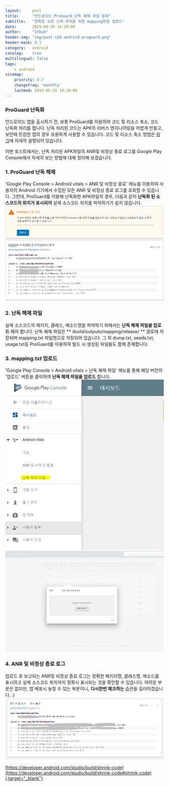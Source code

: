 ```yaml
---
layout:     post
title:      "안드로이드 ProGuard 난독 해제 파일 등록"
subtitle:   "정확한 오류 스택 추적을 위한 mapping파일 업로드"
date:       2019-04-30 14:20:00
author:     "Inbum"
header-img: "img/post-cp0-android-proguard.png"
header-mask: 0.3
category:   android
catalog:    true
multilingual: false
tags:
    - android
sitemap:
    priority: 0.7
    changefreq: 'monthly'
    lastmod: 2019-05-29 10:20:00
---
```


### ProGuard 난독화
안드로이드 앱을 출시하기 전, 보통 ProGuard를 이용하여 코드 및 리소스 축소, 코드 난독화 처리를 합니다.
난독 처리된 코드는 APK의 리버스 엔지니어링을 어렵게 만들고, 보안에 민감한 앱의 경우 유용하게 사용할 수 있습니다.
코드 및 리소스 축소 방법은 [링크](https://developer.android.com/studio/build/shrink-code)에 자세히 설명되어 있습니다.

이번 포스트에서는,
난독 처리된 APK파일의 ANR및 비정상 종료 로그를 Google Play Console에서 자세히 보는 방법에 대해 정리해 보겠습니다.

### 1. ProGuard 난독 해제
'Google Play Console > Android vitals > ANR 및 비정상 종료' 메뉴를 이용하여 사용자의 Android 기기에서 수집된 모든 ANR 및 비정상 종료 로그를 조회할 수 있습니다.
그런데, ProGuard를 이용해 난독화한 APK파일의 경우, 다음과 같이 **난독화 된 소스코드의 위치가 표시되어** 실제 소스코드 위치를 파악하기가 쉽지 않습니다.
![ProGuard](/img/post-cp0-android-proguard.png)

### 2. 난독 해제 파일
실제 소스코드의 패키지, 클래스, 메소드명을 파악하기 위해서는 **난독 해제 파일을 업로드** 해야 합니다.
난독 해제 파일은 ** <module-name>/build/outputs/mapping/release/ ** 경로에 저장되며 mapping.txt 파일명으로 저장되어 있습니다.
그 외 dump.txt, seeds.txt, usage.txt등 ProGuard를 이용하여 빌드 시 생성된 파일들도 함께 존재합니다.

### 3. mapping.txt 업로드
'Google Play Console > Android vitals > 난독 해제 파일' 메뉴를 통해 해당 버전의 '업로드' 버튼을 클릭하여 **난독 해제 파일을 업로드** 합니다.
![ProGuard Menu](/img/post-cp1-android-proguard.png)
![ProGuard Upload](/img/post-cp2-android-proguard.png)

### 4. ANR 및 비정상 종료 로그
업로드 후 보고되는 ANR및 비정상 종료 로그는 정확한 패키지명, 클래스명, 메소드를 표시하고 실제 소스코드 위치까지 정확시 표시되는 것을 확인할 수 있습니다.
어려운 부분은 없지만, 앱 배포시 놓칠 수 있는 부분이니, **다시한번 체크하는** 습관을 길러야겠습니다. :)
![ProGuard Mapping](/img/post-cp3-android-proguard.png)

[https://developer.android.com/studio/build/shrink-code](https://developer.android.com/studio/build/shrink-code#shrink-code){:target="_blank"}
